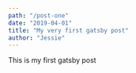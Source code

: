 ```yaml
---
path: "/post-one"
date: "2019-04-01"
title: "My very first gatsby post"
author: "Jessie"
---
```


This is my first gatsby post
